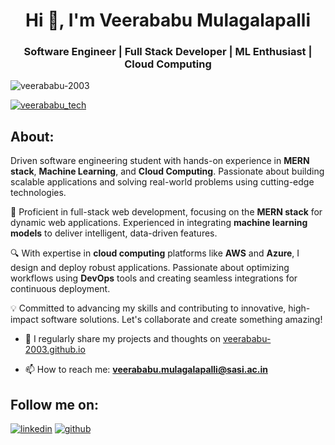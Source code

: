 <h1 align="center">Hi 👋, I'm Veerababu Mulagalapalli</h1>
<h3 align="center">Software Engineer | Full Stack Developer | ML Enthusiast | Cloud Computing</h3>

<p align="left"> <img src="https://komarev.com/ghpvc/?username=veerababu-2003&label=Profile%20views&color=0e75b6&style=flat" alt="veerababu-2003" /> </p>

<p align="left"> <a href="https://twitter.com/veerababu_tech" target="blank"><img src="https://img.shields.io/twitter/follow/veerababu_tech?logo=twitter&style=for-the-badge" alt="veerababu_tech" /></a> </p>

## **About:**
Driven software engineering student with hands-on experience in **MERN stack**, **Machine Learning**, and **Cloud Computing**. Passionate about building scalable applications and solving real-world problems using cutting-edge technologies.

🚀 Proficient in full-stack web development, focusing on the **MERN stack** for dynamic web applications. Experienced in integrating **machine learning models** to deliver intelligent, data-driven features.

🔍 With expertise in **cloud computing** platforms like **AWS** and **Azure**, I design and deploy robust applications. Passionate about optimizing workflows using **DevOps** tools and creating seamless integrations for continuous deployment.

💡 Committed to advancing my skills and contributing to innovative, high-impact software solutions. Let's collaborate and create something amazing!

- 📝 I regularly share my projects and thoughts on [veerababu-2003.github.io](https://veerababu-2003.github.io)

- 📫 How to reach me: **veerababu.mulagalapalli@sasi.ac.in**

## **Follow me on:**

[![linkedin](https://img.shields.io/badge/LinkedIn-0072b1?style=for-the-badge&logo=LinkedIn&logoColor=white)](https://www.linkedin.com/in/veerababu-mulagalapalli-937228294)
[![github](https://img.shields.io/badge/GitHub-181717?style=for-the-badge&logo=GitHub&logoColor=white)](https://github.com/veerababu-2003)


